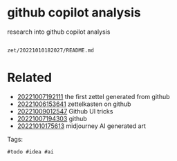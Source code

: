 # github copilot analysis

research into github copilot analysis

```
```

` zet/20221010182027/README.md `

# Related

- [20221007192111](/zet/20221007192111/README.md) the first zettel generated from github
- [20221006153641](/zet/20221006153641/README.md) zettelkasten on github
- [20221009012547](/zet/20221009012547/README.md) Github UI tricks
- [20221007194303](/zet/20221007194303/README.md) github
- [20221010175613](/zet/20221010175613/README.md) midjourney AI generated art

Tags:

    #todo #idea #ai
